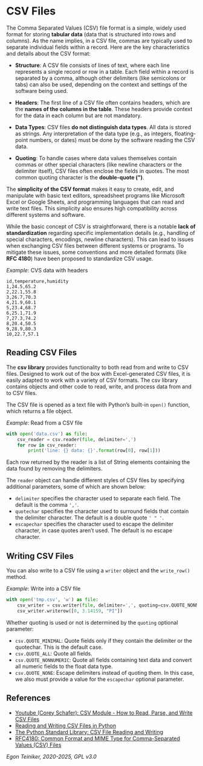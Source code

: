 # CSV Files

The Comma Separated Values (CSV) file format is a simple, widely used format for
storing **tabular data** (data that is structured into rows and columns).
As the name implies, in a CSV file, commas are typically used to separate individual
fields within a record. Here are the key characteristics and details about the CSV format:

* **Structure**: A CSV file consists of lines of text, where each line represents a single
    record or row in a table. Each field within a record is separated by a comma,
    although other delimiters (like semicolons or tabs) can also be used, depending
    on the context and settings of the software being used.

* **Headers**: The first line of a CSV file often contains headers, which are
    the **names of the columns in the table**. These headers provide context for the
    data in each column but are not mandatory.

* **Data Types**: CSV files **do not distinguish data types**. All data is stored as
    strings. Any interpretation of the data type (e.g., as integers, floating-point numbers,
    or dates) must be done by the software reading the CSV data.

* **Quoting**: To handle cases where data values themselves contain commas or
    other special characters (like newline characters or the delimiter itself),
    CSV files often enclose the fields in quotes. The most common quoting character
    is the **double-quote (")**.


The **simplicity of the CSV format** makes it easy to create, edit, and manipulate with
basic text editors, spreadsheet programs like Microsoft Excel or Google Sheets, and
programming languages that can read and write text files. This simplicity also ensures
high compatibility across different systems and software.

While the basic concept of CSV is straightforward, there is a notable **lack
of standardization** regarding specific implementation details (e.g., handling of
special characters, encodings, newline characters).
This can lead to issues when exchanging CSV files between different systems or
programs. To mitigate these issues, some conventions and more detailed formats
(like **RFC 4180**) have been proposed to standardize CSV usage.

_Example_: CVS data with headers
```
id,temperature,humidity
1,24.5,65.2
2,22.1,55.8
3,26.7,70.3
4,21.9,60.1
5,23.4,68.7
6,25.1,71.9
7,27.3,74.2
8,20.4,50.5
9,28.9,80.3
10,22.7,57.1
```


## Reading CSV Files

The **csv library** provides functionality to both read from and write to CSV files. 
Designed to work out of the box with Excel-generated CSV files, it is easily adapted to work with a variety 
of CSV formats. 
The csv library contains objects and other code to read, write, and process data from and to CSV files.

The CSV file is opened as a text file with Python’s built-in `open()` function, which returns a file object. 

_Example_: Read from a CSV file
```Python
with open('data.csv') as file:
    csv_reader = csv.reader(file, delimiter=',')
    for row in csv_reader:
        print('line: {} data: {}'.format(row[0], row[1]))
```
Each row returned by the reader is a list of String elements containing the data found by removing the delimiters. 

The `reader` object can handle different styles of CSV files by specifying additional parameters, 
some of which are shown below:
* `delimiter` specifies the character used to separate each field. The default is the comma `','`.
* `quotechar` specifies the character used to surround fields that contain the delimiter character. 
    The default is a double quote `' " '`.
* `escapechar` specifies the character used to escape the delimiter character, in case quotes aren’t used. 
    The default is no escape character.

## Writing CSV Files 

You can also write to a CSV file using a `writer` object and the `write_row()` method.

_Example_: Write into a CSV file
```Python
with open('tmp.csv', 'w') as file:
    csv_writer = csv.writer(file, delimiter=',', quoting=csv.QUOTE_NONNUMERIC)
    csv_writer.writerow([0, 3.14159, "PI"])
```

Whether quoting is used or not is determined by the `quoting` optional parameter:
* `csv.QUOTE_MINIMAL`: Quote fields only if they contain the delimiter or the quotechar. 
    This is the default case.
* `csv.QUOTE_ALL`: Quote all fields.
* `csv.QUOTE_NONNUMERIC`: Quote all fields containing text data and convert all numeric fields to the float data type.
* `csv.QUOTE_NONE`: Escape delimiters instead of quoting them. 
    In this case, we also must provide a value for the `escapechar` optional parameter.

## References

* [Youtube (Corey Schafer): CSV Module - How to Read, Parse, and Write CSV Files](https://youtu.be/q5uM4VKywbA)
* [Reading and Writing CSV Files in Python](https://realpython.com/python-csv/)
* [The Python Standard Library: CSV File Reading and Writing](https://docs.python.org/3/library/csv.html)
* [RFC4180: Common Format and MIME Type for Comma-Separated Values (CSV) Files](https://datatracker.ietf.org/doc/html/rfc4180.html)

*Egon Teiniker, 2020-2025, GPL v3.0*
